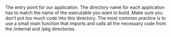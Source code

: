 The entry point for our application.
The directory name for each application has to match the name of the executable 
you want to build. Make sure you don’t put too much code into this directory. 
The most common practice is to use a small main function that imports and calls 
all the necessary code from the /internal and /pkg directories.